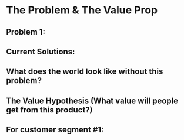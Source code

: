 # The Problem & The Value Prop

## Problem 1:

## Current Solutions:

## What does the world look like without this problem?

## The Value Hypothesis \(What value will people get from this product?\)

## For customer segment \#1:

